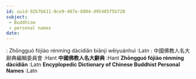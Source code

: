 ```yaml
---
id: uuid-92b7b611-0ce9-407e-8804-d95485f5b720
subject: 
 - Buddhism
 - personal names
date: 
---
```


: Zhōngguó fójiào rénmíng dàcídiǎn biānjí wěiyuánhuì :Latn
: 中國佛教人名大辭典編輯委員會 :Hant
**中國佛教人名大辭典** :Hant
**Zhōngguó fójiào rénmíng dàcídiǎn** :Latn
**Encyplopedic Dictionary of Chinese Buddhist Personal Names** :Latn